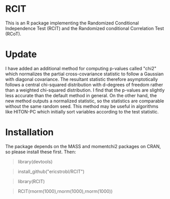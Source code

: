 # RCIT
This is an R package implementing the Randomized Conditional Independence Test (RCIT) and the Randomized conditional Correlation Test (RCoT).

# Update

I have added an additional method for computing p-values called "chi2" which normalizes the partial cross-covariance statistic to follow a Gaussian with diagonal covariance. The resultant statistic therefore asymptotically follows a central chi-squared distribution with d-degrees of freedom rather than a weighted chi-squared distribution. I find that the p-values are slightly less accurate than the default method in general. On the other hand, the new method outputs a normalized statistic, so the statistics are comparable without the same random seed. This method may be useful in algorithms like HITON-PC which initially sort variables according to the test statistic.

# Installation

The package depends on the MASS and momentchi2 packages on CRAN, so please install these first. Then:

> library(devtools)

> install_github("ericstrobl/RCIT")

> library(RCIT)

> RCIT(rnorm(1000),rnorm(1000),rnorm(1000))

